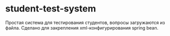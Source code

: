 # student-test-system

Простая система для тестирования студентов, вопросы загружаются из файла. 
Сделано для закрепления xml-конфигурирования spring bean.
